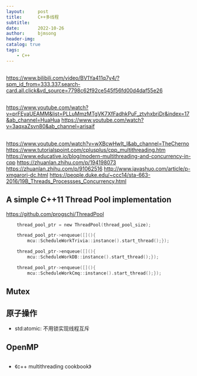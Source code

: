 ```yaml
---
layout:     post
title:      C++多线程
subtitle:   
date:       2022-10-26
author:     bjmsong
header-img: 
catalog: true
tags:
    - C++
---
```

## 
https://www.bilibili.com/video/BV1Ya411q7y4/?spm_id_from=333.337.search-card.all.click&vd_source=7798c62f92ce545f56fd00d4daf55e26

## 
https://www.youtube.com/watch?v=prFEyaUEAMM&list=PLLuMmzMTgVK7XfFadhkPuF_ztvhxbriDr&index=17&ab_channel=HuaHua
https://www.youtube.com/watch?v=3aqxaZsvn80&ab_channel=arisaif

## 
https://www.youtube.com/watch?v=wXBcwHwIt_I&ab_channel=TheCherno
https://www.tutorialspoint.com/cplusplus/cpp_multithreading.htm
https://www.educative.io/blog/modern-multithreading-and-concurrency-in-cpp
https://zhuanlan.zhihu.com/p/194198073
https://zhuanlan.zhihu.com/p/91062516
http://www.javashuo.com/article/p-xmgarorj-dc.html
https://people.duke.edu/~ccc14/sta-663-2016/19B_Threads_Processses_Concurrency.html

## A simple C++11 Thread Pool implementation
https://github.com/progschj/ThreadPool

```C
    thread_pool_ptr = new ThreadPool(thread_pool_size);

    thread_pool_ptr->enqueue([](){
        mcu::ScheduleWorkTrivia::instance().start_thread();});

    thread_pool_ptr->enqueue([](){
        mcu::ScheduleWorkDB::instance().start_thread();});

    thread_pool_ptr->enqueue([](){
        mcu::ScheduleWorkCmq::instance().start_thread();});
```

## Mutex

## 原子操作
- std:atomic: 不用锁实现线程互斥

## OpenMP

##
- 《c++ multithreading cookbook》